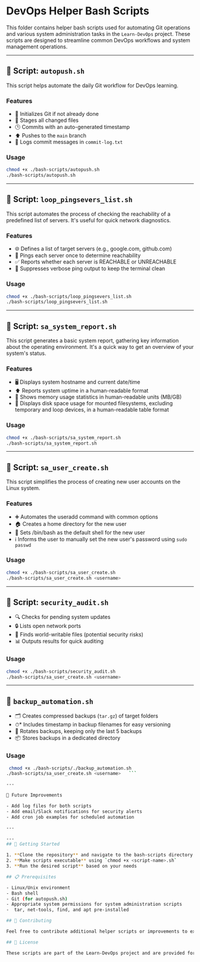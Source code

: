 # DevOps Helper Bash Scripts

This folder contains helper bash scripts used for automating Git operations and various system administration tasks in the `Learn-DevOps` project. These scripts are designed to streamline common DevOps workflows and system management operations.

---

## 📜 Script: `autopush.sh`

This script helps automate the daily Git workflow for DevOps learning.

### Features
- 🧠 Initializes Git if not already done
- 📂 Stages all changed files
- 🕒 Commits with an auto-generated timestamp
- ⬆️ Pushes to the `main` branch
- 📑 Logs commit messages in `commit-log.txt`

### Usage
```bash
chmod +x ./bash-scripts/autopush.sh
./bash-scripts/autopush.sh
```

---

## 📜 Script: `loop_pingsevers_list.sh`

This script automates the process of checking the reachability of a predefined list of servers. It's useful for quick network diagnostics.

### Features
- 🌐 Defines a list of target servers (e.g., google.com, github.com)
- 🎯 Pings each server once to determine reachability
- ✅ Reports whether each server is REACHABLE or UNREACHABLE
- 🤫 Suppresses verbose ping output to keep the terminal clean

### Usage
```bash
chmod +x ./bash-scripts/loop_pingsevers_list.sh
./bash-scripts/loop_pingsevers_list.sh
```

---

## 📜 Script: `sa_system_report.sh`

This script generates a basic system report, gathering key information about the operating environment. It's a quick way to get an overview of your system's status.

### Features
- 🖥️ Displays system hostname and current date/time
- ⬆️ Reports system uptime in a human-readable format
- 🧠 Shows memory usage statistics in human-readable units (MB/GB)
- 💾 Displays disk space usage for mounted filesystems, excluding temporary and loop devices, in a human-readable table format

### Usage
```bash
chmod +x ./bash-scripts/sa_system_report.sh
./bash-scripts/sa_system_report.sh
```

---

## 📜 Script: `sa_user_create.sh`

This script simplifies the process of creating new user accounts on the Linux system.

### Features
- ➕ Automates the useradd command with common options
- 🏠 Creates a home directory for the new user
- 🐚 Sets /bin/bash as the default shell for the new user
- ℹ️ Informs the user to manually set the new user's password using `sudo passwd`

### Usage
```bash
chmod +x ./bash-scripts/sa_user_create.sh
./bash-scripts/sa_user_create.sh <username>
```

---

## 📜 Script: `security_audit.sh`

- 🔍 Checks for pending system updates 
- 🔒 Lists open network ports 
- 🧾 Finds world-writable files (potential security risks)
- 📊 Outputs results for quick auditing
### Usage
  ```bash
  chmod +x ./bash-scripts/security_audit.sh
  ./bash-scripts/sa_user_create.sh <username>
  ```
---

## 💾 `backup_automation.sh`

- 🗂  Creates compressed backups (`tar.gz`) of target folders
- ⏱* Includes timestamp in backup filenames for easy versioning
- 🔄 Rotates backups, keeping only the last 5 backups
- 📦 Stores backups in a dedicated directory
### Usage
   ```bash
    chmod +x ./bash-scripts/./backup_automation.sh
   ./bash-scripts/sa_user_create.sh <username>   ```

---

🚀 Future Improvements

- Add log files for both scripts
- Add email/Slack notifications for security alerts
- Add cron job examples for scheduled automation

---

---
## 🚀 Getting Started

1. **Clone the repository** and navigate to the bash-scripts directory
2. **Make scripts executable** using `chmod +x <script-name>.sh`
3. **Run the desired script** based on your needs

## 📋 Prerequisites

- Linux/Unix environment
- Bash shell
- Git (for autopush.sh)
- Appropriate system permissions for system administration scripts
-  tar, net-tools, find, and apt pre-installed

## 🤝 Contributing

Feel free to contribute additional helper scripts or improvements to existing ones. Make sure to follow the same documentation format and include proper usage examples.

## 📄 License

These scripts are part of the Learn-DevOps project and are provided for educational purposes.
